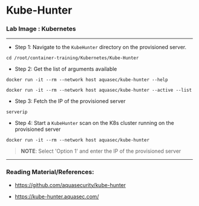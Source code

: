 # Kube-Hunter

### **Lab Image : Kubernetes**

---

* Step 1: Navigate to the `KubeHunter` directory on the provisioned server.

```commandline
cd /root/container-training/Kubernetes/Kube-Hunter
```

* Step 2: Get the list of arguments available

```commandline
docker run -it --rm --network host aquasec/kube-hunter --help
```
```commandline
docker run -it --rm --network host aquasec/kube-hunter --active --list
```

* Step 3: Fetch the IP of the provisioned server

```commandline
serverip
```

* Step 4: Start a `KubeHunter` scan on the K8s cluster running on the provisioned server

```commandline
docker run -it --rm --network host aquasec/kube-hunter
```
> **NOTE**: Select 'Option 1' and enter the IP of the provisioned server

---

### Reading Material/References:

* https://github.com/aquasecurity/kube-hunter

* https://kube-hunter.aquasec.com/
